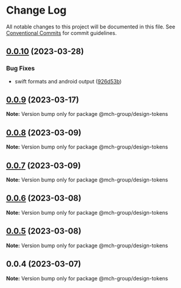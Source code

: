 # Change Log

All notable changes to this project will be documented in this file.
See [Conventional Commits](https://conventionalcommits.org) for commit guidelines.

## [0.0.10](https://bitbucket.org/mchappsrvcs/artbasel-design-tokens/compare/@mch-group/design-tokens@0.0.9...@mch-group/design-tokens@0.0.10) (2023-03-28)


### Bug Fixes

* swift formats and android output ([926d53b](https://bitbucket.org/mchappsrvcs/artbasel-design-tokens/commits/926d53bdbf3b8625e2003f6988d98473efde1093))





## [0.0.9](https://bitbucket.org/mchappsrvcs/artbasel-design-tokens/compare/@mch-group/design-tokens@0.0.8...@mch-group/design-tokens@0.0.9) (2023-03-17)

**Note:** Version bump only for package @mch-group/design-tokens





## [0.0.8](https://bitbucket.org/mchappsrvcs/artbasel-design-tokens/compare/@mch-group/design-tokens@0.0.7...@mch-group/design-tokens@0.0.8) (2023-03-09)

**Note:** Version bump only for package @mch-group/design-tokens





## [0.0.7](https://bitbucket.org/mchappsrvcs/artbasel-design-tokens/compare/@mch-group/design-tokens@0.0.6...@mch-group/design-tokens@0.0.7) (2023-03-09)

**Note:** Version bump only for package @mch-group/design-tokens





## [0.0.6](https://bitbucket.org/mchappsrvcs/artbasel-design-tokens/compare/@mch-group/design-tokens@0.0.5...@mch-group/design-tokens@0.0.6) (2023-03-08)

**Note:** Version bump only for package @mch-group/design-tokens





## [0.0.5](https://bitbucket.org/mchappsrvcs/artbasel-design-tokens/compare/@mch-group/design-tokens@0.0.4...@mch-group/design-tokens@0.0.5) (2023-03-08)

**Note:** Version bump only for package @mch-group/design-tokens





## 0.0.4 (2023-03-07)

**Note:** Version bump only for package @mch-group/design-tokens
